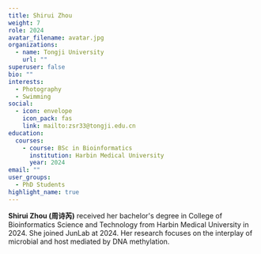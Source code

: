 ```yaml
---
title: Shirui Zhou
weight: 7
role: 2024
avatar_filename: avatar.jpg
organizations:
  - name: Tongji University
    url: ""
superuser: false
bio: ""
interests:
  - Photography
  - Swimming
social:
  - icon: envelope
    icon_pack: fas
    link: mailto:zsr33@tongji.edu.cn
education:
  courses:
    - course: BSc in Bioinformatics
      institution: Harbin Medical University
      year: 2024
email: ""
user_groups:
  - PhD Students
highlight_name: true
---
```

**Shirui Zhou (周诗芮)** received her bachelor's degree in College of Bioinformatics Science and Technology from Harbin Medical University in 2024. She joined JunLab at 2024. Her research focuses on the interplay of microbial and host mediated by DNA methylation.
